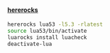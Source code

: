 #### [hererocks](https://github.com/mpeterv/hererocks)

```sh
hererocks lua53 -l5.3 -rlatest
source lua53/bin/activate
luarocks install luacheck
deactivate-lua
```